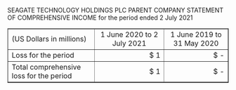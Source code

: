 SEAGATE TECHNOLOGY HOLDINGS PLC
PARENT COMPANY STATEMENT OF COMPREHENSIVE INCOME
for the period ended 2 July 2021

<table style="border-collapse: collapse; width: 100%;" border="1"><colgroup><col style="width: 39.3173%;"><col style="width: 31.6003%;"><col style="width: 29.0824%;"></colgroup>
<tbody>
<tr>
<td>(US Dollars in millions)</td>
<td style="text-align: center;">1 June 2020 to 2 July 2021</td>
<td style="text-align: center;">1 June 2019 to 31 May 2020</td>
</tr>
<tr>
<td>Loss for the period</td>
<td style="text-align: right;">$ 1</td>
<td style="text-align: right;">$ -</td>
</tr>
<tr>
<td>Total comprehensive loss for the period</td>
<td style="text-align: right;">$ 1</td>
<td style="text-align: right;">$ -</td>
</tr>
</tbody>
</table>

